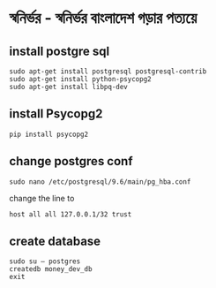 # স্বনির্ভর - স্বনির্ভর বাংলাদেশ গড়ার পত্যয়ে

## install postgre sql
```
sudo apt-get install postgresql postgresql-contrib
sudo apt-get install python-psycopg2
sudo apt-get install libpq-dev
```

## install Psycopg2
```
pip install psycopg2
```
## change postgres conf
```
sudo nano /etc/postgresql/9.6/main/pg_hba.conf
```

change the line to
```
host all all 127.0.0.1/32 trust
```

## create database
```
sudo su – postgres
createdb money_dev_db
exit
```